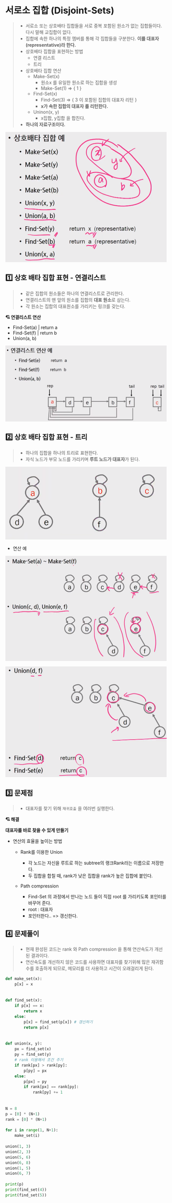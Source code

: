 # 서로소 집합 (Disjoint-Sets)

> - 서로소 또는 상호배타 집합들을 서로 중복 포함된 원소가 없는 집합들이다. 
>   다시 말해 교집합이 없다.
> - 집합에 속한 하나의 특정 멤버를 통해 각 집합들을 구분한다.
>   **이를 대표자(representative)라 한다.**
> - 상호배타 집합을 표현하는 방법
>   - 연결 리스트
>   - 트리
> - 상호배타 집합 연산
>   - Make-Set(x)
>     - 원소x 를 유일한 원소로 하는 집합을 생성
>     - Make-Set(1) => { 1 }
>   - Find-Set(x)
>     - Find-Set(3) => { 3 이 포함된 집합의 대표자 리턴 }
>     - **x가 속한 집합의 대표자 를 리턴한다.**
>   - Uninon(x, y)
>     - x집합, y집합 을 합친다.
> - **하나의 자료구조이다.**

![image-20200521144300895](images/image-20200521144300895.png)







## :one: 상호 배타 집합 표현 - 연결리스트

> - 같은 집합의 원소들은 하나의 연결리스트로 관리한다.
> - 연결리스트의 맨 앞의 원소를 집합의 **대표 원소**로 삼는다.
> - 각 원소는 집합의 대표원소를 가리키는 링크를 갖는다.



**:cupid: 연결리스트 연산**

- Find-Set(a) | return a
- Find-Set(f) | return b
- Union(a, b)

![image-20200521144740463](images/image-20200521144740463.png)







## :two: 상호 배타 집합 표현 - 트리

> - 하나의 집합을 하나의 트리로 표현한다.
> - 자식 노드가 부모 노드를 가리키며 **루트 노드가 대표자**가 된다.

![image-20200521144849424](images/image-20200521144849424.png)



- 연산 예

![image-20200521145050659](images/image-20200521145050659.png)

![image-20200521145235815](images/image-20200521145235815.png)







## :three: 문제점

> - 대표자를 찾기 위해 `재귀호출` 을 여러번 실행한다.



**:cupid: 해결**

**대표자를 바로 찾을 수 있게 만들기**

- 연산의 효율을 높이는 방법

  - Rank를 이용한 Union
    - 각 노드는 자신을 루트로 하는 subtree의 랭크Rank라는 이름으로 저장한다.
    - 두 집합을 합칠 때, rank가 낮은 집합을 rank가 높은 집합에 붙인다.

  

  

  - Path compression
    - Find-Set 의 과정에서 만나는 노드 들이 직접 root 를 가리키도록 포인터를 바꾸어 준다.
    - root : 대표자
    - 포인터한다.. => 갱신한다.



## :four: 문제풀이

> - 현재 완성된 코드는 rank 와 Path compression 을 통해 연산속도가 개선된 결과이다.
> - 연산속도를 개선하지 않은 코드를 사용하면 대표자를 찾기위해 
>   많은 재귀함수를 호출하게 되므로, 메모리를 더 사용하고 시간이 오래걸리게 된다.





```python
def make_set(x):
    p[x] = x

    
def find_set(x):
    if p[x] == x:
        return x
    else:
        p[x] = find_set(p[x]) # 갱신하기
        return p[x]

    
def union(x, y):
    px = find_set(x)
    py = find_set(y)
    # rank 이용해서 조건 주기
    if rank[px] > rank[py]:
        p[py] = px
    else:
        p[px] = py
        if rank[px] == rank[py]:
            rank[py] += 1


N = 8
p = [0] * (N+1)
rank = [0] * (N+1)

for i in range(1, N+1):
    make_set(i)

union(1, 3)
union(2, 3)
union(5, 6)
union(6, 8)
union(1, 5)
union(6, 7)

print(p)
print(find_set(4))
print(find_set(5))
```

